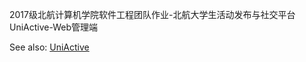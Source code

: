 2017级北航计算机学院软件工程团队作业-北航大学生活动发布与社交平台UniActive-Web管理端

See also: <a href="https://github.com/TimDyh/UniActive" target="_blank">UniActive</a>